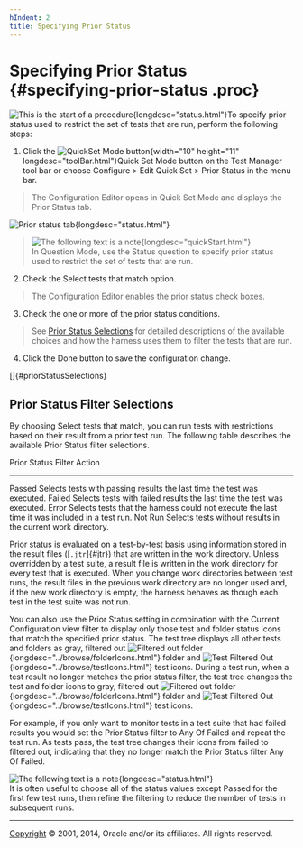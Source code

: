 ```yaml
---
hIndent: 2
title: Specifying Prior Status
---
```


# Specifying Prior Status {#specifying-prior-status .proc}

![This is the start of a procedure](../../images/hg_proc.gif){longdesc="status.html"}To specify
prior status used to restrict the set of tests that are run, perform the following steps:

1.  Click the ![QuickSet Mode button](../../images/stdValues_button.gif){width="10" height="11"
    longdesc="toolBar.html"}Quick Set Mode button on the Test Manager tool bar or choose Configure
    \> Edit Quick Set \> Prior Status in the menu bar.

> The Configuration Editor opens in Quick Set Mode and displays the Prior Status tab.

![Prior status tab](../../images/JT4priorstatusTabConfigEd.gif){longdesc="status.html"}

> ![The following text is a note](../../images/hg_note.gif){longdesc="quickStart.html"}\
> In Question Mode, use the Status question to specify prior status used to restrict the set of
> tests that are run.

2.  Check the Select tests that match option.

> The Configuration Editor enables the prior status check boxes.

3.  Check the one or more of the prior status conditions.

> See [Prior Status Selections](#priorStatusSelections) for detailed descriptions of the available
> choices and how the harness uses them to filter the tests that are run.

4.  Click the Done button to save the configuration change.

[]{#priorStatusSelections}

## Prior Status Filter Selections

By choosing Select tests that match, you can run tests with restrictions based on their result from
a prior test run. The following table describes the available Prior Status filter selections.

  Prior Status Filter   Action
  --------------------- -----------------------------------------------------------------------------------------------
  Passed                Selects tests with passing results the last time the test was executed.
  Failed                Selects tests with failed results the last time the test was executed.
  Error                 Selects tests that the harness could not execute the last time it was included in a test run.
  Not Run               Selects tests without results in the current work directory.

Prior status is evaluated on a test-by-test basis using information stored in the result files
([`.jtr`]{#jtr}) that are written in the work directory. Unless overridden by a test suite, a result
file is written in the work directory for every test that is executed. When you change work
directories between test runs, the result files in the previous work directory are no longer used
and, if the new work directory is empty, the harness behaves as though each test in the test suite
was not run.

You can also use the Prior Status setting in combination with the Current Configuration view filter
to display only those test and folder status icons that match the specified prior status. The test
tree displays all other tests and folders as gray, filtered out ![Filtered out
folder](../../images/grayFolder.gif){longdesc="../browse/folderIcons.html"} folder and ![Test
Filtered Out](../../images/grayTest.gif){longdesc="../browse/testIcons.html"} test icons. During a
test run, when a test result no longer matches the prior status filter, the test tree changes the
test and folder icons to gray, filtered out ![Filtered out
folder](../../images/grayFolder.gif){longdesc="../browse/folderIcons.html"} folder and ![Test
Filtered Out](../../images/grayTest.gif){longdesc="../browse/testIcons.html"} test icons.

For example, if you only want to monitor tests in a test suite that had failed results you would set
the Prior Status filter to Any Of Failed and repeat the test run. As tests pass, the test tree
changes their icons from failed to filtered out, indicating that they no longer match the Prior
Status filter Any Of Failed.

![The following text is a note](../../images/hg_note.gif){longdesc="status.html"}\
It is often useful to choose all of the status values except Passed for the first few test runs,
then refine the filtering to reduce the number of tests in subsequent runs.

----------------------------------------------------------------------------------------------------

[Copyright](../copyright.html) © 2001, 2014, Oracle and/or its affiliates. All rights reserved.
